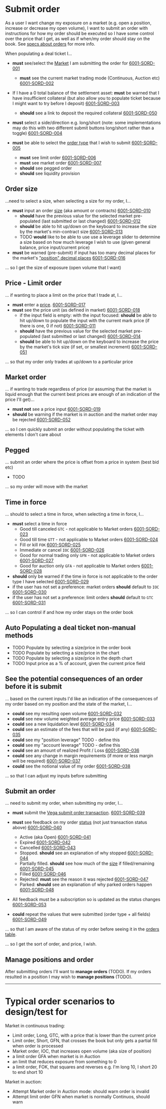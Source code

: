 # Submit order
As a user I want change my exposure on a market (e.g. open a position, increase or decrease my open volume), I want to submit an order with instructions for how my order should be executed so I have some control over the price that I get, as well as if when/my order should stay on the book. See [specs about orders](../protocol#orders) for more info.

When populating a deal ticket I...

- **must** see/select the [Market](./7001-DATA-data_display.md#market) I am submitting the order for <a name="6001-SORD-001" href="#6001-SORD-001">6001-SORD-001</a>
  - **must** see the current market trading mode (Continuous, Auction etc) <a name="6001-SORD-002" href="#6001-SORD-002">6001-SORD-002</a>

- If I have a 0 total balance of the settlement asset: **must** be warned that I have insufficient collateral (but also allow you to populate ticket because I might want to try before I deposit) <a name="6001-SORD-003" href="#6001-SORD-003">6001-SORD-003</a>
  - **should** see a link to deposit the required collateral <a name="6001-SORD-050" href="#6001-SORD-050">6001-SORD-050</a>

- **must** select a side/direction e.g. long/short (note: some implementations may do this with two different submit buttons long/short rather than a toggle) <a name="6001-SORD-004" href="#6001-SORD-004">6001-SORD-004</a>

- **must** be able to select the [order type](../protocol/0014-ORDT-order_types.md) that I wish to submit <a name="6001-SORD-005" href="#6001-SORD-005">6001-SORD-005</a>
  - **must** see limit order <a name="6001-SORD-006" href="#6001-SORD-006">6001-SORD-006</a>
  - **must** see market order <a name="6001-SORD-007" href="#6001-SORD-007">6001-SORD-007</a>
  - **should** see pegged order <!-- <a name="6001-SORD-008" href="#6001-SORD-008">6001-SORD-008</a> -->
  - **should** see liquidity provision <!-- <a name="6001-SORD-009" href="#6001-SORD-009">6001-SORD-009</a> -->

## Order size

...need to select a size, when selecting a size for my order, I...

- **must** input an order [size](7001-DATA-data_display.md#size) (aka amount or contracts) <a name="6001-SORD-010" href="#6001-SORD-010">6001-SORD-010</a>
  - **should** have the previous value for the selected market pre-populated (last submitted or last changed) <a name="6001-SORD-012" href="#6001-SORD-012">6001-SORD-012</a>
  - **should** be able to hit up/down on the keyboard to increase the size by the market's min-contract size <a name="6001-SORD-013" href="#6001-SORD-013">6001-SORD-013</a>
  - TODO **would** like to be able to use use a leverage slider to determine a size based on how much leverage I wish to use (given general balance, price input/current price) <!-- <a name="6001-SORD-015" href="#6001-SORD-015">6001-SORD-015</a> -->
- **must** be warned (pre-submit) if input has too many decimal places for the market's ["position" decimal places](7001-DATA-data_display.md#size) <a name="6001-SORD-016" href="#6001-SORD-016">6001-SORD-016</a> 

... so I get the size of exposure (open volume that I want)

## Price - Limit order

... if wanting to place a limit on the price that I trade at, I...

- **must** enter a [price](7001-DATA-data_display.md#quote-price). <a name="6001-SORD-017" href="#6001-SORD-017">6001-SORD-017</a> 
- **must** see the price unit (as defined in market) <a name="6001-SORD-018" href="#6001-SORD-018">6001-SORD-018</a>
  - if the input field is empty: with the input focused: **should** be able to hit up/down to populate the input with the current mark price (if there is one, 0 if not) <a name="6001-SORD-011" href="#6001-SORD-011">6001-SORD-011</a>
  - **should** have the previous value for the selected market pre-populated (last submitted or last changed) <a name="6001-SORD-014" href="#6001-SORD-014">6001-SORD-014</a>
  - **should** be able to hit up/down on the keyboard to increase the price by the market's tick size (if set, or smallest increment) <a name="6001-SORD-051" href="#6001-SORD-051">6001-SORD-051</a>

... so that my order only trades at up/down to a particular price

## Market order

... if wanting to trade regardless of price (or assuming that the market is liquid enough that the current best prices are enough of an indication of the price I'll get)...

- **must not** see a price input <a name="6001-SORD-019" href="#6001-SORD-019">6001-SORD-019</a>
- **should** be warning if the market is in auction and the market order may be rejected <a name="6001-SORD-052" href="#6001-SORD-052">6001-SORD-052</a>

... so I cen quickly submit an order without populating the ticket with elements I don't care about

## Pegged

... submit an order where the price is offset from a price in system (best bid etc)

- TODO

... so my order will move with the market

## Time in force

... should to select a time in force, when selecting a time in force, I...

- **must** select a time in force
  - Good till canceled `GTC` - not applicable to Market orders <a name="6001-SORD-023" href="#6001-SORD-023">6001-SORD-023</a>
  - Good till time `GTT` - not applicable to Market orders <a name="6001-SORD-024" href="#6001-SORD-024">6001-SORD-024</a>
  - Fill or kill `FOK` <a name="6001-SORD-025" href="#6001-SORD-025">6001-SORD-025</a>
  - Immediate or cancel `IOC` <a name="6001-SORD-026" href="#6001-SORD-026">6001-SORD-026</a>
  - Good for normal trading only `GFN` - not applicable to Market orders <a name="6001-SORD-027" href="#6001-SORD-027">6001-SORD-027</a>
  - Good for auction only `GFA` - not applicable to Market orders <a name="6001-SORD-028" href="#6001-SORD-028">6001-SORD-028</a>
- **should** only be warned if the time in force is not applicable to the order type I have selected <a name="6001-SORD-029" href="#6001-SORD-029">6001-SORD-029</a>
- if the user has not set a preference: market orders **should** default to `IOC` <a name="6001-SORD-030" href="#6001-SORD-030">6001-SORD-030</a>
- if the user has not set a preference: limit orders **should** default to `GTC` <a name="6001-SORD-031" href="#6001-SORD-031">6001-SORD-031</a>

... so I can control if and how my order stays on the order book

## Auto Populating a deal ticket non-manual methods

- TODO Populate by selecting a size/price in the order book
- TODO Populate by selecting a size/price in the chart
- TODO Populate by selecting a size/price in the depth chart
- TODO Input price as a % of account, given the current price field

## See the potential consequences of an order before it is submit
... based on the current inputs I'd like an indication of the consequences of my order based on my position and the state of the market, I...

- **could** see my resulting open volume <a name="6001-SORD-032" href="#6001-SORD-032">6001-SORD-032</a>
- **could** see new volume weighted average entry price <a name="6001-SORD-033" href="#6001-SORD-033">6001-SORD-033</a>
- **could** see a new liquidation level <a name="6001-SORD-034" href="#6001-SORD-034">6001-SORD-034</a>
- **could** see an estimate of the fees that will be paid (if any) <a name="6001-SORD-035" href="#6001-SORD-035">6001-SORD-035</a>
- **could** see my "position leverage" TODO - define this
- **could** see my "account leverage" TODO - define this 
- **could** see an amount of realized Profit / Loss <a name="6001-SORD-036" href="#6001-SORD-036">6001-SORD-036</a>
- **could** see any change in margin requirements (if more or less margin will be required) <a name="6001-SORD-037" href="#6001-SORD-037">6001-SORD-037</a>
- **could** see the notional value of my order <a name="6001-SORD-038" href="#6001-SORD-038">6001-SORD-038</a>

... so that I can adjust my inputs before submitting

## Submit an order

... need to submit my order, when submitting my order, I... 

- **must** submit the [Vega submit order transaction](0013-WTXN-submit_vega_transaction.md). <a name="6001-SORD-039" href="#6001-SORD-039">6001-SORD-039</a>

- **must** see feedback on my order [status](https://docs.vega.xyz/docs/mainnet/grpc/vega/vega.proto#orderstatus) (not just transaction status above) <a name="6001-SORD-040" href="#6001-SORD-040">6001-SORD-040</a>
  - Active (aka Open) <a name="6001-SORD-041" href="#6001-SORD-041">6001-SORD-041</a>
  - Expired <a name="6001-SORD-042" href="#6001-SORD-042">6001-SORD-042</a>
  - Cancelled <a name="6001-SORD-043" href="#6001-SORD-043">6001-SORD-043</a>
  - Stopped. **should** see an explanation of why stopped <a name="6001-SORD-044" href="#6001-SORD-044">6001-SORD-044</a>
  - Partially filled. **should** see how much of the [size](7001-DATA-data_display.md#size) if filled/remaining <a name="6001-SORD-045" href="#6001-SORD-045">6001-SORD-045</a>
  - Filled <a name="6001-SORD-046" href="#6001-SORD-046">6001-SORD-046</a>
  - Rejected: **must** see the reason it was rejected <a name="6001-SORD-047" href="#6001-SORD-047">6001-SORD-047</a>
  - Parked: **should** see an explanation of why parked orders happen <a name="6001-SORD-048" href="#6001-SORD-048">6001-SORD-048</a>
- All feedback must be a subscription so is updated as the status changes <a name="6001-SORD-053" href="#6001-SORD-053">6001-SORD-053</a>
 - **could** repeat the values that were submitted (order type + all fields) <a name="6001-SORD-049" href="#6001-SORD-049">6001-SORD-049</a>

... so that I am aware of the status of my order before seeing it in the [orders table](6002-MORD-manage_orders.md).

... so I get the sort of order, and price, I wish.

## Manage positions and order
After submitting orders I'll want to **manage orders** (TODO). If my orders resulted in a position I may wish to **manage positions** (TODO).

_____

# Typical order scenarios to design/test for

Market in continuous trading:
- Limit order, Long, GTC, with a price that is lower than the current price
- Limit order, Short, GFN, that crosses the book but only gets a partial fill when order is processed
- Market order, IOC, that increases open volume (aka size of position)
- a limit order GFA when market is in Auction
- an limit that reduces exposure from something to 0
- a limit order, FOK, that squares and reverses e.g. I'm long 10, I short 20 to end short 10

Market in auction:
- Attempt Market order in Auction mode: should warn order is invalid
- Attempt limit order GFN when market is normally Continuos, should warn